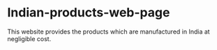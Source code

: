 # Indian-products-web-page
This website provides the products which are manufactured in India at negligible cost. 
